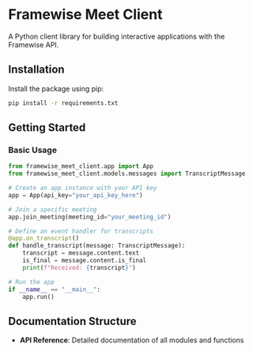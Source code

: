# Framewise Meet Client

A Python client library for building interactive applications with the Framewise API.

## Installation

Install the package using pip:

```bash
pip install -r requirements.txt
```

## Getting Started

### Basic Usage

```python
from framewise_meet_client.app import App
from framewise_meet_client.models.messages import TranscriptMessage

# Create an app instance with your API key
app = App(api_key="your_api_key_here")

# Join a specific meeting
app.join_meeting(meeting_id="your_meeting_id")

# Define an event handler for transcripts
@app.on_transcript()
def handle_transcript(message: TranscriptMessage):
    transcript = message.content.text
    is_final = message.content.is_final
    print(f"Received: {transcript}")

# Run the app
if __name__ == "__main__":
    app.run()
```

## Documentation Structure

- **API Reference**: Detailed documentation of all modules and functions
